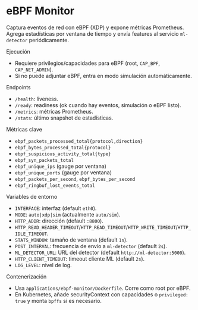 eBPF Monitor
============

Captura eventos de red con eBPF (XDP) y expone métricas Prometheus. Agrega estadísticas por ventana de tiempo y envía features al servicio `ml-detector` periódicamente.

Ejecución
- Requiere privilegios/capacidades para eBPF (root, `CAP_BPF`, `CAP_NET_ADMIN`).
- Si no puede adjuntar eBPF, entra en modo simulación automáticamente.

Endpoints
- `/health`: liveness.
- `/ready`: readiness (ok cuando hay eventos, simulación o eBPF listo).
- `/metrics`: métricas Prometheus.
- `/stats`: último snapshot de estadísticas.

Métricas clave
- `ebpf_packets_processed_total{protocol,direction}`
- `ebpf_bytes_processed_total{protocol}`
- `ebpf_suspicious_activity_total{type}`
- `ebpf_syn_packets_total`
- `ebpf_unique_ips` (gauge por ventana)
- `ebpf_unique_ports` (gauge por ventana)
- `ebpf_packets_per_second`, `ebpf_bytes_per_second`
- `ebpf_ringbuf_lost_events_total`

Variables de entorno
- `INTERFACE`: interfaz (default `eth0`).
- `MODE`: `auto|xdp|sim` (actualmente `auto/sim`).
- `HTTP_ADDR`: dirección (default `:8800`).
- `HTTP_READ_HEADER_TIMEOUT`/`HTTP_READ_TIMEOUT`/`HTTP_WRITE_TIMEOUT`/`HTTP_IDLE_TIMEOUT`.
- `STATS_WINDOW`: tamaño de ventana (default `1s`).
- `POST_INTERVAL`: frecuencia de envío a `ml-detector` (default `2s`).
- `ML_DETECTOR_URL`: URL del detector (default `http://ml-detector:5000`).
- `HTTP_CLIENT_TIMEOUT`: timeout cliente ML (default `2s`).
- `LOG_LEVEL`: nivel de log.

Contenerización
- Usa `applications/ebpf-monitor/Dockerfile`. Corre como root por eBPF.
- En Kubernetes, añade securityContext con capacidades o `privileged: true` y monta `bpffs` si es necesario.


